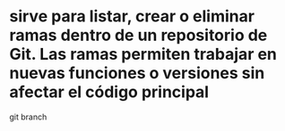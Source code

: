 # sirve para listar, crear o eliminar ramas dentro de un repositorio de Git. Las ramas permiten trabajar en nuevas funciones o versiones sin afectar el código principal
git branch
